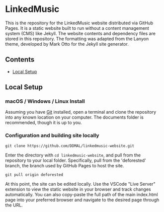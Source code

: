 # LinkedMusic

This is the repository for the LinkedMusic website distributed via GitHub Pages. It is a static website built to run without a content management system (CMS) like Jekyll. The website contents and dependency files are stored in this repository. The formatting was adapted from the Lanyon theme, developed by Mark Otto for the Jekyll site generator.

## Contents

- [Local Setup](#local-setup)

## Local Setup

### macOS / Windows / Linux Install

Assuming you have [Git](https://www.atlassian.com/git/tutorials/install-git) installed, open a terminal and clone the repository into any known location on your computer. The documents folder is recommended, though it is up to you.

### Configuration and building site locally

```
git clone https://github.com/DDMAL/linkedmusic-website.git
```

Enter the directory with `cd linkedmusic-website`, and pull from the repository to your local folder. Specifically, pull from the 'deforested' branch, the branch used by GitHub Pages to host the site.

```
git pull origin deforested
```

At this point, the site can be edited locally. Use the VSCode "Live Server" extension to view the static website in your browser and track changes automatically. You can also copy-paste the full path of the main index.html page into your preferred browser and navigate to the desired page through the URL.